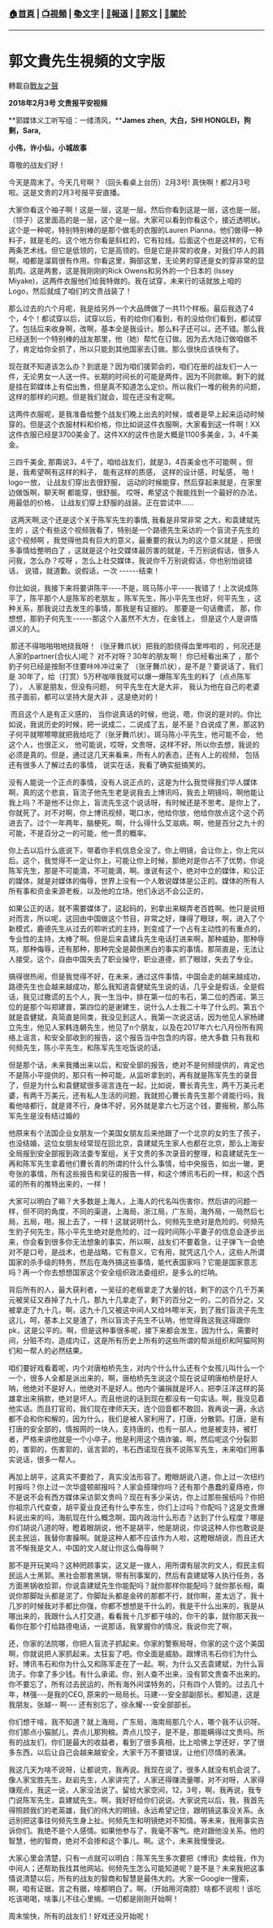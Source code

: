 ###  [:house:首頁](https://github.com/ourhimalayas/home) | [:tv:視頻](https://github.com/ourhimalayas/videos) | [:books:文字](https://github.com/ourhimalayas/txt) | [:newspaper:報道](https://github.com/ourhimalayas/news) | [:eagle:郭文](https://github.com/ourhimalayas/guomedia) | [:pray:關於](https://github.com/ourhimalayas/home/tree/master/about)
---
# 郭文貴先生視頻的文字版
轉載自[戰友之聲](http://littleantvoice.blogspot.com)

**2018年2月3号 文贵报平安视频**



**郭媒体义工听写组：一缕清风，****James zhen, &nbsp;大白，SHI HONGLEI，狗剩，Sara,**

**小伟，许小仙，小城故事**



尊敬的战友们好！

今天是周末了。今天几号啊？（回头看桌上台历）2月3号!&nbsp;真快啊！都2月3号啦。这是文贵的2月3号报平安直播。



大家你看这个袖子啊！这是一层，这是一层。然后你看到这是一层，这也是一层。（领子）这里面高的是一层，这个是一层。大家可以看到你看这个，接近透明状。这个是一种呢，特别特别棒的是那个做毛的衣服的Lauren Pianna，他们做得一种料子，就是毛的。这个地方你看是斜杠的，它有拉线。后面这个也是这样的，它有两条艺术线。但它是低领的，它是高领的。但是它是非常的收身，对我们华人的肩啊，咱都是溜肩很有作用。你看这里，胸部这里，无论男的穿还是女的穿非常的显肌肉。这是两套，这是我刚刚的Rick Owens和另外的一个日本的&nbsp;(Issey Miyake)，这两件衣服他们给我特做的。我在试穿，未来行的话就放上咱的Logo，然后就成了咱们的文贵战装了！



那么过去的六个月呢，我是给另外一个大品牌做了一共11个样板。最后我选了4个，4个！都试穿以后，试穿以后，有的给你们看到，有的没给你们看到，都试穿了。包括后来收身啊，改啊，基本全是我设计。那么料子还可以，还不错。那么我已经送到一个特别棒的战友那里，他（她）帮忙在订做。因为去大陆订做咱做不了，肯定给你全抓了，所以只能到其他国家去订做。那么很快应该快有了。



现在就不知道该怎么办？到底是？因为咱们援郭会的，咱们在册的战友们一人一件，无论男女一人送一件。长期的时间长的可能是两件，因为不同款嘛。剩下的就是挂在郭媒体上有偿出售，但是真不知道怎么定价。所以我们一堆的税务的问题，这样的那样的问题。但是我们就会，现在还没有定啊。



这两件衣服呢，是我准备给整个战友们晚上出去的时候，或者是早上起来运动时候穿的。但是这个衣服材料和价格，你比如说这件衣服啊，大家看到这一件啊！XX这件衣服已经是3700美金了。这件XX的这件也是大概是1100多美金，3，4千美金。

三四千美金,&nbsp;那甭说3，4千了，咱给战友们，就是3，4百美金也不可能啊 。但是，我希望啊有这样的料子， 能有这样的质感， 这样的设计感，时髦感， 啪！logo一放， 让战友们穿出去很舒服， 运动的时候能穿，然后穿起来就是，在家里边做饭啊，聊天啊 都能穿，很舒服。 哎呀，希望这个我能找到一个最好的办法， 用最低的价格， 让战友们穿上舒服的战装。正在尝试中......



&nbsp;这两天啊,这个还是这个关于陈军先生的事情,&nbsp;我看是非常非常 之大，和袁建斌先生的 ，这个有些这个视频我看了，特别是一个路德先生采访的一个盲流子先生的这个视频啊 ，我觉得他具有巨大的意义，最重要的我认为的这个意义就是 ，把很多事情给整明白了 ，这就是这个社交媒体最厉害的就是，千万别说假话，很多人问我，怎么办？哎呀 ，怎么上社交媒体，我说你千万别说假话，你也别怕说错话， 说错，就道歉。说假话，一次&nbsp;------结束！



你比如说，我接下来将要讲陈平----不是，斑马陈小平-----我错了！上次说成陈平了，陈平那个人是陈军的老朋友 。陈军先生，陈小平先生也好，何平先生 ，这种关系，那我说过去发生的事情，那我是有证据的。 那要是一句话撒谎， 那，你想想，那豹子何先生------那这个人虽然不大方，在金钱上， 但是这个人是讲情讲义的人。



&nbsp;那还不得啪啪啪地挠我呀！（张牙舞爪状）把我的脸挠得血里哗啦的 ，何况还是人家的partner(合伙人)呢？ 对不对呀？30年的朋友啊！ 你已经看出来了 ，那个豹子何已经是按耐不住要咔咔冲过来了 （张牙舞爪状），是不是？要说话了，我们是&nbsp;30年了，给（打赏）5万杯咖啡我就可以爆一爆陈军先生的料了（点点陈军了）， 人家是朋友，但没有问题， 何平先生在大是大非， 我认为他在自己的老婆孩子面前，都可以坚持大是大非 ，这是绝对的！



&nbsp;而且这个人是有正义感的， 当你说真话的时候，他说，嗯，你说的是对的。你比如说，我说历史的时候，把一说成二，二说成了五，是不是？白说成了黑，那这豹子何平就嚓嚓嚓就把我给吃了（张牙舞爪状）。斑马陈小平先生，他可能不会， 他这个人，也很正义， 他可能说，哎呀，文贵呀，这样不好。所以你去想，我说的必须是真的。但是，通过这几天来看来，所有人的表态，还有人上的视频， 包括还有很多人了解过去的事情， 说实在话，我看了确实挺搞笑的。



没有人能说一个正点的事情，没有人说正点的，这是为什么我觉得我们华人媒体啊，真的这个悲哀，盲流子他先生老是说我去上博讯吗，我去上明镜吗，啊他能让我上吗？不是他不让你上，盲流先生这个说话呀，有时候还是不思考。是你上了，你就死了。对不对啊，你上博讯视频，喝口水，他给你放，他给你放点这个这个药进去了。过个一年两年，脑梗死。啊，什么得什么艾滋病。啊，他是百分之九十的可能，不是百分之一的可能，他一贯的概率。



你上去以后什么底说下，带着你手机信息全没了。你上明镜，会让你上，你上完以后。这个，我觉得不一定让你上，可能让你上时候，那绝对是你占不了优势。你说陈军先生，那是不可能滴，不可能滴，啊。谁说有这个，绝对中立的媒体，和公正的媒体，就是对媒体的侮辱，世界上没有一个人敢说媒体是公正的。媒体的所有人所有事和资金来源老板，以及他的立场，他们永远不会公正的，



如果公正的话，就不需要媒体了，这起码的，别拿出来糊弄老百姓啊。他只是说相对而言，所以呢，这回由中国做这个节目，非常之好，赚得了眼球，啊，进入了个新模式，鹿德先生从过去的聆听式的主持，到变成了一个占有主动性的有重点的，专业性的主持，太棒了啊。但是后来袁建兵先生电话打进来啊，那种威胁，那种辱骂，那种侮辱，还有那种，那种完全是颠倒黑白的事实的事情。那简直是，无法让人接受。这个，自由中国失去了职业操守，职业道德，抓了眼球，失去了专业。



搞得很热闹，但是我觉得不好，在未来，通过这件事情，中国会走的越来越成功，路德先生也会越来越成功，那么我知道袁健斌先生说的话，几乎全是假话，全是假话，我见过撒谎的五个人，我一生当中，排在第一位的韦石，第二位的西诺，第三位的是那个叫郑建普，第四位的是谢建生，说什么人士我二十年了什么的。第五个就是袁健斌，真简直是同类，我没见到这人，我第一次说这话，因为他见人家杨建立先生，他见人家韩连朝先生，他见了n个朋友，以及在2017年六七八月份所有网络上谣言，和安全部收到的报告，这个报告当中包含的内容，绝大多数 只有我和何频先生，陈小平先生，和陈军先生吃饭说的话，



但是那个话，未来我播出来以后，和安全部的报告，绝对不是何频提供的，肯定也不是陈小平提供的，那只有一种可能，从监听拿到的，再有就是陈军先生的录音了，但是为什么和袁健斌很多谣言连在一起，比如说，曹长青先生，两千万美元老婆，有两千万美元，还有私人生活的问题，我就担心曹长青先生那个肾能行吗，我看他啥都行，就是肾不行，身体不好，另外就是拿六七万这个钱，要报税，那么陈军先生是没有结过婚的



他原来有个法国企业女朋友一个美国女朋友后来他跟了一个北京的女的生了孩子，也没结婚，这位女朋友经常现在回北京，袁建斌先生家人也都在北京，那么上海安全局报到安全部报到政法委专案组，关于文贵的多次录音的整理，和袁建斌先生一再和陈军先生拿着他们曹长青的所谓的什么什么事情，给中央报告，如出一辙，更夸张的事情，所有这些报告和吴征的报告一样，和这个博讯韦石的一样，和这个西诺的所有的推特出来的，一样！



大家可以明白了嘛？大多数是上海人，上海人的代名叫伤害你，然后讲的问题一样，但不同的角度，不同的渠道，上海局，浙江局，广东局，海外局，一局然后七局，五局，啪，报上去了，一样！这就说明什么，何频先生绝对是危险的。何频先生豹子何先生，陈小平先生绝对是危险的，过一段时间陈小平妻子的信息会逐步出来，你会看到很多你无法想象的事实，所以啊，战友们不要着急，让子弹飞一会绝对不是口号，是战术，也是战略，它有意义，它有用，就凭这几个人，这些人所谓国家的杀手级的特务，然后在海外搞这些事情，能代表国家吗？它能是国家意志吗？再一个你去想想国家这个安全组织政法委组织，是多么的烂呐。



背后所有的人，最大获利者，一吴征的老板拿走了大量的钱，剩下的这个几千万美元被吴征又吞掉了九十几，那九十几拿走了，剩下的百分之一的，二的百分之，又被拿走了九十几，啊，这九十几又被这中间人又给咔嚓半天，到了我们盲流子先生这儿，呵，基本上又是渣了，所以盲流子先生不认呐，他觉得我这我这得跟你pk，这是公平的。啊，但是这种事很多呢，接下来都会发生，因为什么，需要时间，分赃不均，造成内讧，这是所有历史上所有的这些所谓的帮派组织和阿猫阿狗们和一帮人的必然结果。



咱们要好戏看着呢，内个对唐柏桥先生，对内个什么什么还有个女孩儿叫什么一个一个，很多人全都是派出来的，啊，唐柏桥先生说这个现在说证明唐柏桥是好人呐，他绝对不是好人，他绝对不是好人。他内个骗捐就是坏人，把李汪洋这样的英雄拿出来捐款，绝对是坏人。而且他说的话到现在都没有一句实话。啊，我没见着他实话。而且打官司，我们现在律师天天，连个回音都不敢回，我再说一遍，永远都不会和你和解的，因为什么，我们是被人家利用了，打唐，分散郭。打唐，是有打唐的安全部的，情报网的一块人，支持唐的，也有一部人，他是被支持，被打者，严格来讲他就是一个小卒子。他是利用这个搞诈骗，啊，然后呢这个分裂郭的，害郭的，伤害郭的，谣言郭的，韦石西诺现在我不说陈军先生，未来咱们用事实说话，很多一帮人。



再加上胡平，这真实不要脸了，真实没法形容了。瞪眼胡说八道，你上过一次纽约时报吗？你上过一次华盛顿邮报吗？人家会搭理你吗？还有那个愚蠢的夏痔疮，你不是说不会有西方媒体采访郭文贵吗？现在有多少采访，你上过那些报纸吗？你把你祖宗八代查查，胡平夏业良还有什么李东生，你们上过吗？你配吗？这是文贵爆料说出来的吗，海航现在什么概念啊，国内政治什么形态？达到了什么程度？哪是你们胡说八道的呀，瞪着眼胡说，他不是胡平，他是胡说，你说这种人你也敢说是民主民运，我替你害臊啊。就是这种人都不应该作为人啦，这瞪眼胡说，而且还大言不惭我是文人，中国的文人就让你这么侮辱啊？



那不是开玩笑吗？这种罔顾事实，这又是一拨人，用所谓有层次的文人，假民主假民运人士黑郭。黑社会那套黑锅，带有刑事案的，然后有袁建斌等人执行任务，各方面黑锅收拾郭，你说袁建斌先生你能配吗？就你那样你能配吗？就你那长相，甭说你那脚趾头都是泥了，你脚趾头都是金砖的那都不行，就你啊，差太远了，我十几岁的时候我对手都比你强，你都不想想是干什么的，我是干什么出来的，我是从哪出来的，我跟什么人打交道，看看我十几岁都干啥的，你干的事，就你那天我一看你在那个打给路德电话，一说那话，我掌握你的情况，我说你完了啊，



还，你家的法院哪，你把人盲流子抓起来。你家的警察局呀，你家的这个这个美国啊，你就说把人家抓起来。太狂妄了吧。你全面是威胁。跟博讯韦石你们为什么好。博讯韦石和你为什么又和陈军走在了一起。啊，为什么又去袁建斌，为什么盲流子。你拿了多少钱。有什么承诺。你，别人查不出来，没有郭文贵查不出来的。你不要忘了，所有过去民运的，所有海外间谍特务的，只有四个人管的。过去几十年，林强---是我的CEO,&nbsp;原来的一局局长。马建---安全部副部长。都知道，这是我朋友。张越--&nbsp;啊---&nbsp;还有别忘了，徐永耀---安全部部长。



你们想干啥，我不知道？就上海局，广东局，海南局那几个人，哪个我不认识呀。你们那点小猫腻儿，弄点儿那狗粮。弄点儿饺子，是不是，那能瞒得过文贵吗。所有的战友们，你们是最大的收益者，看到了很多真相，比上哈佛上学还好，学了很多东西，以后让自己会越来越安全，大家千万不要错误，让他们尽情的表演。



我这几天为啥不说呀，让都说完，我再说。我现在说了，很多人就没有机会说了。像人家宝胜先生，赵岩先生，人家讲完了，人家还得赚流量哪，对不对呀，人家得赚观点，我这一说，人家没法说了。留给大家空间，12，3号，啊，我再说，我专门说陈军先生，袁建斌先生。啊，我好好给你们说说。大家说完以后，我，我首先得照顾我们的老英雄，我们的伟大的明镜，永远希望记住，跟明镜这事没关系。永远别把这事往何频先生身上扯。何频先生和明镜绝对不知情。等未来，我用事实告诉你们。我绝不是个人感情。如果他参与了，我毫不客气。绝对跟他没关系。他的智慧，他的智商，绝对不会掺和这个事儿。啊。这个，未来我慢慢说。



大家心里会清楚，只有一点就可以明白：陈军先生多次要把《博讯》卖给我，作为中间人；还帮助我找其他网站。何频先生怎么可能知道呢？是不是？未来我把这事情说清楚以后，所有的战友的智商和智慧是最伟大的。大家一Google一搜索，啊，咱有证据，言之有据，啥都明白了。啊，（开始用河南腔）啥都不说啦！该吃吃该喝喝，啥事儿不往心里搁。一切都是刚刚开始啊！





周末愉快，所有的战友们！好戏还没开始呢！